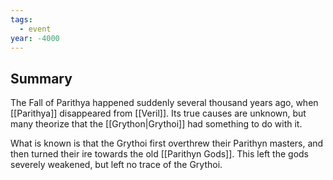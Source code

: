 ```yaml
---
tags:
  - event
year: -4000
---
```

## Summary

The Fall of Parithya happened suddenly several thousand years ago, when [[Parithya]] disappeared from [[Veril]]. Its true causes are unknown, but many theorize that the [[Grython|Grythoi]] had something to do with it. 

What is known is that the Grythoi first overthrew their Parithyn masters, and then turned their ire towards the old [[Parithyn Gods]]. This left the gods severely weakened, but left no trace of the Grythoi.
